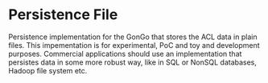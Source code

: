 # Persistence File

Persistence implementation for the GonGo that stores the ACL data in plain files. This
impementation is for experimental, PoC and toy and development purposes. Commercial applications
should use an implementation that persistes data in some more robust way, like in SQL or
NonSQL databases, Hadoop file system etc. 